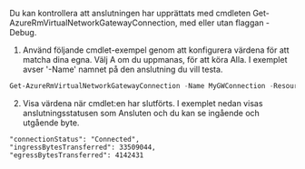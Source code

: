 Du kan kontrollera att anslutningen har upprättats med cmdleten Get-AzureRmVirtualNetworkGatewayConnection, med eller utan flaggan -Debug. 

1. Använd följande cmdlet-exempel genom att konfigurera värdena för att matcha dina egna. Välj A om du uppmanas, för att köra Alla. I exemplet avser '-Name' namnet på den anslutning du vill testa.

  ```powershell
  Get-AzureRmVirtualNetworkGatewayConnection -Name MyGWConnection -ResourceGroupName MyRG
  ```
2. Visa värdena när cmdlet:en har slutförts. I exemplet nedan visas anslutningsstatusen som Ansluten och du kan se ingående och utgående byte.
   
  ```
  "connectionStatus": "Connected",
  "ingressBytesTransferred": 33509044,
  "egressBytesTransferred": 4142431
  ```